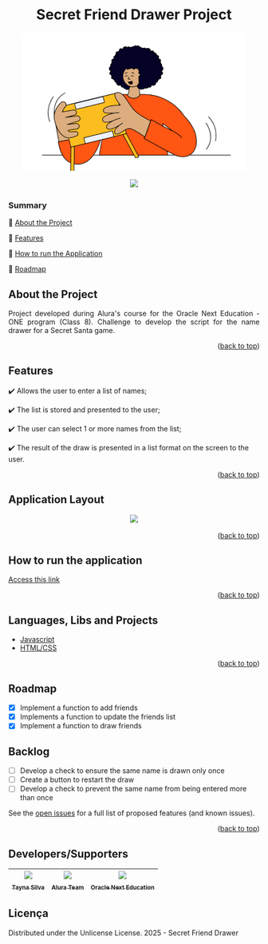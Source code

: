 <a id="readme-top"></a>
<h1 align="center">Secret Friend Drawer Project </h1> 
<p align="center">
<img src ="https://github.com/Taykazuhiro/Challenge-amigosecreto-one8/blob/c4a0185ada2629a35e9bb415522fab3e96ef2ae8/assets/amigo-secreto.png"/>
</p>

<p align="center">
  <img src="https://img.shields.io/badge/status-developing-brightgree"/>
</p>

### Summary 

:small_blue_diamond: [About the Project](#about-the-project)

:small_blue_diamond: [Features](#features)

:small_blue_diamond: [How to run the Application](#How-to-run-the-application)

:small_blue_diamond: [Roadmap](#Roadmap)


## About the Project 

<p align="justify">
  Project developed during Alura's course for the Oracle Next Education - ONE program (Class 8). Challenge to develop the script for the name drawer for a Secret Santa game.
</p>
<p align="right">(<a href="#readme-top">back to top</a>)</p>

## Features

:heavy_check_mark: Allows the user to enter a list of names; 

:heavy_check_mark: The list is stored and presented to the user;  

:heavy_check_mark: The user can select 1 or more names from the list;  

:heavy_check_mark: The result of the draw is presented in a list format on the screen to the user.

<p align="right">(<a href="#readme-top">back to top</a>)</p>

## Application Layout

<p align="center">
<img src = "assets\vídeo projeto challenge (1).gif">
</p>

<p align="right">(<a href="#readme-top">back to top</a>)</p>


## How to run the application

[Access this link](https://taykazuhiro.github.io/Challenge-amigosecreto-one8/)

<p align="right">(<a href="#readme-top">back to top</a>)</p>

## Languages, Libs and Projects

- [Javascript](https://developer.mozilla.org/pt-BR/docs/Web/JavaScript)
- [HTML/CSS](https://www.alura.com.br) 

<p align="right">(<a href="#readme-top">back to top</a>)</p>

## Roadmap
- [X] Implement a function to add friends
- [X] Implements a function to update the friends list
- [X] Implement a function to draw friends

## Backlog

- [ ] Develop a check to ensure the same name is drawn only once
- [ ] Create a button to restart the draw
- [ ] Develop a check to prevent the same name from being entered more than once

See the [open issues](https://github.com/Taykazuhiro/Challenge-amigosecreto-one8/issues) for a full list of proposed features (and known issues).

<p align="right">(<a href="#readme-top">back to top</a>)</p>

## Developers/Supporters

| [<img src="https://avatars.githubusercontent.com/u/187814402?s=96&v=4" width=115><br><sub>Tayna Silva</sub>](https://github.com/Taykazuhiro) |  [<img src="https://avatars.githubusercontent.com/u/4975968?s=200&v=4" width=115><br><sub>Alura Team</sub>](https://github.com/alura-cursos) |  [<img src="https://www.oracle.com/a/ocom/img/rh03-one-br-logo.png" width=115><br><sub>Oracle Next Education</sub>](https://github.com/oracle) |
| :---: | :---: | :---: 

## Licença 
Distributed under the Unlicense License.
2025 - Secret Friend Drawer
